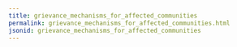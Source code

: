 ```yaml
---
title: grievance_mechanisms_for_affected_communities
permalink: grievance_mechanisms_for_affected_communities.html
jsonid: grievance_mechanisms_for_affected_communities
---
```

